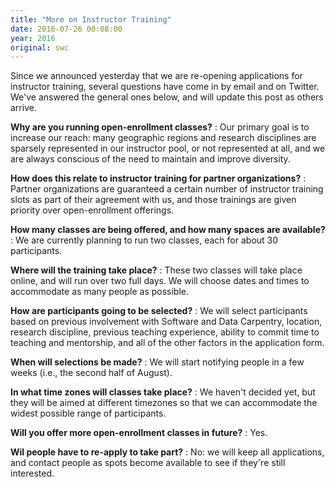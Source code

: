 ```yaml
---
title: "More on Instructor Training"
date: 2016-07-26 00:08:00
year: 2016
original: swc
---
```


Since we announced yesterday that we are
re-opening applications for instructor training,
several questions have come in by email and on Twitter.
We've answered the general ones below,
and will update this post as others arrive.

**Why are you running open-enrollment classes?**
:   Our primary goal is to increase our reach:
    many geographic regions and research disciplines are sparsely represented in our instructor pool,
    or not represented at all,
    and we are always conscious of the need to
    maintain and improve diversity.

**How does this relate to instructor training for partner organizations?**
:   Partner organizations are
    guaranteed a certain number of instructor training slots
    as part of their agreement with us,
    and those trainings are given priority over open-enrollment offerings.

**How many classes are being offered, and how many spaces are available?**
:   We are currently planning to run two classes, each for about 30 participants.

**Where will the training take place?**
:   These two classes will take place online,
    and will run over two full days.
    We will choose dates and times to accommodate as many people as possible.

**How are participants going to be selected?**
:   We will select participants based on
    previous involvement with Software and Data Carpentry,
    location,
    research discipline,
    previous teaching experience,
    ability to commit time to teaching and mentorship,
    and all of the other factors in
    the application form.

**When will selections be made?**
:   We will start notifying people in a few weeks
    (i.e., the second half of August).

**In what time zones will classes take place?**
:   We haven't decided yet,
    but they will be aimed at different timezones
    so that we can accommodate the widest possible range of participants.

**Will you offer more open-enrollment classes in future?**
:   Yes.

**Wil people have to re-apply to take part?**
:   No:
    we will keep all applications,
    and contact people as spots become available
    to see if they're still interested.
